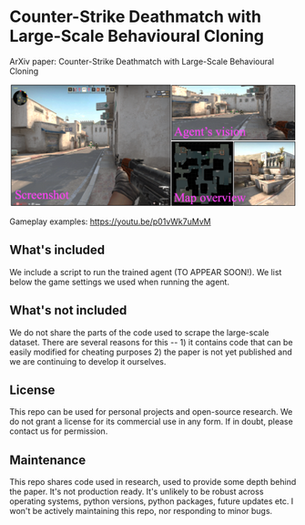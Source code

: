 # Counter-Strike Deathmatch with Large-Scale Behavioural Cloning
ArXiv paper: Counter-Strike Deathmatch with Large-Scale Behavioural Cloning

<img width="700" src="intro_fig_dm.png">

Gameplay examples: https://youtu.be/p01vWk7uMvM


## What's included
We include a script to run the trained agent (TO APPEAR SOON!). We list below the game settings we used when running the agent.

## What's not included
We do not share the parts of the code used to scrape the large-scale dataset. There are several reasons for this -- 1) it contains code that can be easily modified for cheating purposes 2) the paper is not yet published and we are continuing to develop it ourselves.

## License
This repo can be used for personal projects and open-source research. We do not grant a license for its commercial use in any form. If in doubt, please contact us for permission.

## Maintenance
This repo shares code used in research, used to provide some depth behind the paper. It's not production ready. It's unlikely to be robust across operating systems, python versions, python packages, future updates etc. I won't be actively maintaining this repo, nor responding to minor bugs.



